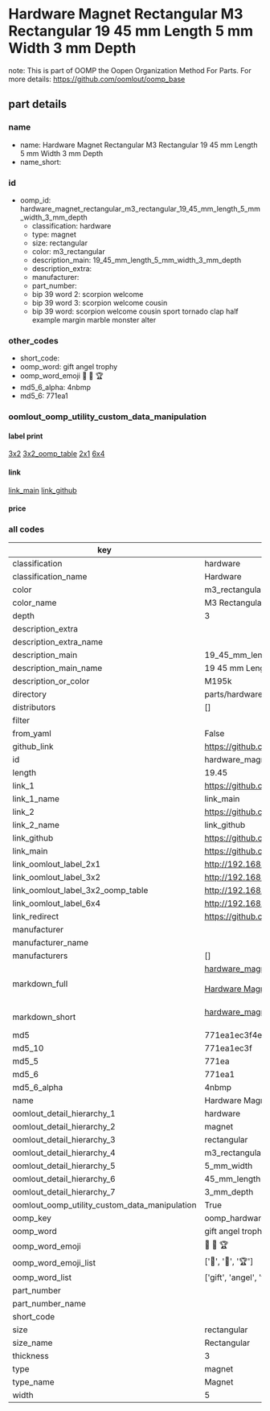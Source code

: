 # Hardware Magnet Rectangular M3 Rectangular 19 45 mm Length 5 mm Width 3 mm Depth  

note: This is part of OOMP the Oopen Organization Method For Parts. For more details: https://github.com/oomlout/oomp_base

##  part details
  







### name
* name: Hardware Magnet Rectangular M3 Rectangular 19 45 mm Length 5 mm Width 3 mm Depth
* name_short: 
### id
* oomp_id: hardware_magnet_rectangular_m3_rectangular_19_45_mm_length_5_mm_width_3_mm_depth
  * classification: hardware
  * type: magnet
  * size: rectangular
  * color: m3_rectangular
  * description_main: 19_45_mm_length_5_mm_width_3_mm_depth
  * description_extra: 
  * manufacturer: 
  * part_number: 
  * bip 39 word 2: scorpion welcome
  * bip 39 word 3: scorpion welcome cousin
  * bip 39 word: scorpion welcome cousin sport tornado clap half example margin marble monster alter

### other_codes
* short_code: 
* oomp_word: gift angel trophy
* oomp_word_emoji :gift: :angel: :trophy:
* md5_6_alpha: 4nbmp
* md5_6: 771ea1






### oomlout_oomp_utility_custom_data_manipulation
#### label print
[3x2](http://192.168.1.245:1112/?label=oomp%204nbmp)
[3x2_oomp_table](http://192.168.1.108:1112/?label=oomp%204nbmp)
[2x1](http://192.168.1.242:1112/?label=oomp%204nbmp)
[6x4](http://192.168.1.55:1112/?label=oomp%204nbmp)    

#### link

[link_main](https://github.com/oomlout/oomlout_oomp_version_1_messy/tree/main/parts/hardware_magnet_rectangular_m3_rectangular_19_45_mm_length_5_mm_width_3_mm_depth) [link_github](https://github.com/oomlout/oomlout_oomp_version_1_messy/tree/main/parts/hardware_magnet_rectangular_m3_rectangular_19_45_mm_length_5_mm_width_3_mm_depth)                             

#### price







### all codes 
| key | value |  
| --- | --- |  
| classification | hardware |  
| classification_name | Hardware |  
| color | m3_rectangular |  
| color_name | M3 Rectangular |  
| depth | 3 |  
| description_extra |  |  
| description_extra_name |  |  
| description_main | 19_45_mm_length_5_mm_width_3_mm_depth |  
| description_main_name | 19 45 mm Length 5 mm Width 3 mm Depth |  
| description_or_color | M195k |  
| directory | parts/hardware_magnet_rectangular_m3_rectangular_19_45_mm_length_5_mm_width_3_mm_depth |  
| distributors | [] |  
| filter |  |  
| from_yaml | False |  
| github_link | https://github.com/oomlout/oomlout_oomp_part_src/tree/main/parts/hardware_magnet_rectangular_m3_rectangular_19_45_mm_length_5_mm_width_3_mm_depth |  
| id | hardware_magnet_rectangular_m3_rectangular_19_45_mm_length_5_mm_width_3_mm_depth |  
| length | 19.45 |  
| link_1 | https://github.com/oomlout/oomlout_oomp_version_1_messy/tree/main/parts/hardware_magnet_rectangular_m3_rectangular_19_45_mm_length_5_mm_width_3_mm_depth |  
| link_1_name | link_main |  
| link_2 | https://github.com/oomlout/oomlout_oomp_version_1_messy/tree/main/parts/hardware_magnet_rectangular_m3_rectangular_19_45_mm_length_5_mm_width_3_mm_depth |  
| link_2_name | link_github |  
| link_github | https://github.com/oomlout/oomlout_oomp_version_1_messy/tree/main/parts/hardware_magnet_rectangular_m3_rectangular_19_45_mm_length_5_mm_width_3_mm_depth |  
| link_main | https://github.com/oomlout/oomlout_oomp_version_1_messy/tree/main/parts/hardware_magnet_rectangular_m3_rectangular_19_45_mm_length_5_mm_width_3_mm_depth |  
| link_oomlout_label_2x1 | http://192.168.1.242:1112/?label=oomp%204nbmp |  
| link_oomlout_label_3x2 | http://192.168.1.245:1112/?label=oomp%204nbmp |  
| link_oomlout_label_3x2_oomp_table | http://192.168.1.108:1112/?label=oomp%204nbmp |  
| link_oomlout_label_6x4 | http://192.168.1.55:1112/?label=oomp%204nbmp |  
| link_redirect | https://github.com/oomlout/oomlout_oomp_version_1_messy/tree/main/parts/hardware_magnet_rectangular_m3_rectangular_19_45_mm_length_5_mm_width_3_mm_depth |  
| manufacturer |  |  
| manufacturer_name |  |  
| manufacturers | [] |  
| markdown_full | [hardware_magnet_rectangular_m3_rectangular_19_45_mm_length_5_mm_width_3_mm_depth](none)<br>[](none)<br>[Hardware Magnet Rectangular M3 Rectangular 19 45 Mm Length 5 Mm Width 3 Mm Depth](none)<br><br> |  
| markdown_short | [hardware_magnet_rectangular_m3_rectangular_19_45_mm_length_5_mm_width_3_mm_depth](none)<br><br> |  
| md5 | 771ea1ec3f4e6d0ca772bd2a62fe5609 |  
| md5_10 | 771ea1ec3f |  
| md5_5 | 771ea |  
| md5_6 | 771ea1 |  
| md5_6_alpha | 4nbmp |  
| name | Hardware Magnet Rectangular M3 Rectangular 19 45 mm Length 5 mm Width 3 mm Depth |  
| oomlout_detail_hierarchy_1 | hardware |  
| oomlout_detail_hierarchy_2 | magnet |  
| oomlout_detail_hierarchy_3 | rectangular |  
| oomlout_detail_hierarchy_4 | m3_rectangular |  
| oomlout_detail_hierarchy_5 | 5_mm_width |  
| oomlout_detail_hierarchy_6 | 45_mm_length |  
| oomlout_detail_hierarchy_7 | 3_mm_depth |  
| oomlout_oomp_utility_custom_data_manipulation | True |  
| oomp_key | oomp_hardware_magnet_rectangular_m3_rectangular_19_45_mm_length_5_mm_width_3_mm_depth |  
| oomp_word | gift angel trophy |  
| oomp_word_emoji | :gift: :angel: :trophy: |  
| oomp_word_emoji_list | [':gift:', ':angel:', ':trophy:'] |  
| oomp_word_list | ['gift', 'angel', 'trophy'] |  
| part_number |  |  
| part_number_name |  |  
| short_code |  |  
| size | rectangular |  
| size_name | Rectangular |  
| thickness | 3 |  
| type | magnet |  
| type_name | Magnet |  
| width | 5 |  
